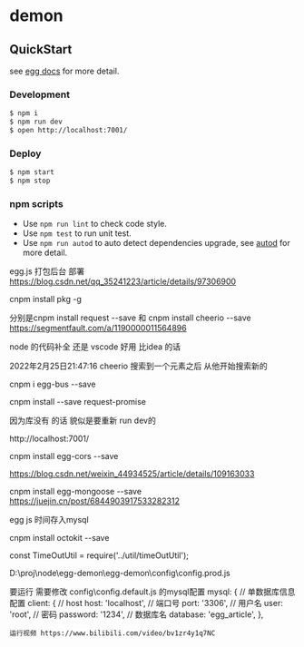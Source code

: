 # demon



## QuickStart

<!-- add docs here for user -->

see [egg docs][egg] for more detail.

### Development

```bash
$ npm i
$ npm run dev
$ open http://localhost:7001/
```

### Deploy

```bash
$ npm start
$ npm stop
```

### npm scripts

- Use `npm run lint` to check code style.
- Use `npm test` to run unit test.
- Use `npm run autod` to auto detect dependencies upgrade, see [autod](https://www.npmjs.com/package/autod) for more detail.

[egg]: https://eggjs.org

egg.js  打包后台 部署
https://blog.csdn.net/qq_35241223/article/details/97306900

cnpm install pkg -g

分别是cnpm install request --save 和 cnpm install cheerio  --save 
https://segmentfault.com/a/1190000011564896 


node 的代码补全 还是 vscode 好用 比idea 的话

2022年2月25日21:47:16
cheerio 搜索到一个元素之后 从他开始搜索新的

cnpm i egg-bus --save

cnpm install --save request-promise

因为库没有 的话 貌似是要重新 run dev的 

http://localhost:7001/


cnpm install  egg-cors --save

https://blog.csdn.net/weixin_44934525/article/details/109163033

 cnpm install egg-mongoose --save
https://juejin.cn/post/6844903917533282312

egg js 时间存入mysql 

 cnpm install octokit --save


const TimeOutUtil = require('../util/timeOutUtil');

D:\proj\node\egg-demon\egg-demon\config\config.prod.js

要运行 需要修改
config\config.default.js 的mysql配置
mysql: {
      // 单数据库信息配置
      client: {
        // host
        host: 'localhost',
        // 端口号
        port: '3306',
        // 用户名
        user: 'root',
        // 密码
        password: '1234',
        // 数据库名
        database: 'egg_article',
      },
    

    运行视频 https://www.bilibili.com/video/bv1zr4y1q7NC